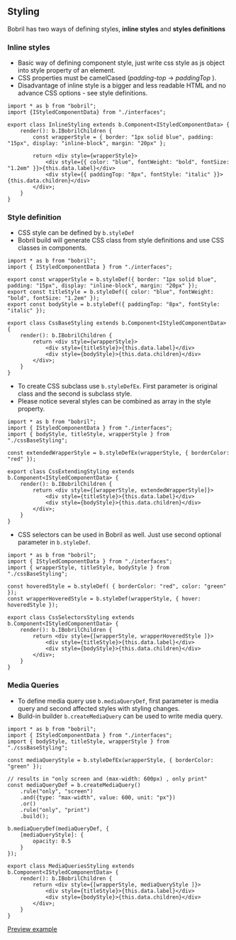 ## Styling
Bobril has two ways of defining styles, **inline styles** and **styles definitions**

### Inline styles
 - Basic way of defining component style, just write css style as js object into style property of an element.
 - CSS properties must be camelCased (*padding-top* -> *paddingTop* ).
 - Disadvantage of inline style is a bigger and less readable HTML and no advance CSS options - see style definitions.

<!-- # from-file: ../../examples/styling/examples/inlineStyling.tsx -->
```tsx
import * as b from "bobril";
import {IStyledComponentData} from "./interfaces";

export class InlineStyling extends b.Component<IStyledComponentData> {
    render(): b.IBobrilChildren {
        const wrapperStyle = { border: "1px solid blue", padding: "15px", display: "inline-block", margin: "20px" };

        return <div style={wrapperStyle}>
            <div style={{ color: "blue", fontWeight: "bold", fontSize: "1.2em" }}>{this.data.label}</div>
            <div style={{ paddingTop: "8px", fontStyle: "italic" }}>{this.data.children}</div>
        </div>;
    }
}
```

### Style definition
- CSS style can be defined by `b.styleDef`
- Bobril build will generate CSS class from style definitions and use CSS classes in components.

<!-- # from-file: ../../examples/styling/examples/cssBaseStyling.tsx -->
```tsx
import * as b from "bobril";
import { IStyledComponentData } from "./interfaces";

export const wrapperStyle = b.styleDef({ border: "1px solid blue", padding: "15px", display: "inline-block", margin: "20px" });
export const titleStyle = b.styleDef({ color: "blue", fontWeight: "bold", fontSize: "1.2em" });
export const bodyStyle = b.styleDef({ paddingTop: "8px", fontStyle: "italic" });

export class CssBaseStyling extends b.Component<IStyledComponentData> {
    render(): b.IBobrilChildren {
        return <div style={wrapperStyle}>
            <div style={titleStyle}>{this.data.label}</div>
            <div style={bodyStyle}>{this.data.children}</div>
        </div>;
    }
}
```

- To create CSS subclass use `b.styleDefEx`. First parameter is original class and the second is subclass style.
- Please notice several styles can be combined as array in the style property.

<!-- # from-file: ../../examples/styling/examples/cssExtendingStyling.tsx -->

```tsx
import * as b from "bobril";
import { IStyledComponentData } from "./interfaces";
import { bodyStyle, titleStyle, wrapperStyle } from "./cssBaseStyling";

const extendedWrapperStyle = b.styleDefEx(wrapperStyle, { borderColor: "red" });

export class CssExtendingStyling extends b.Component<IStyledComponentData> {
    render(): b.IBobrilChildren {
        return <div style={[wrapperStyle, extendedWrapperStyle]}>
            <div style={titleStyle}>{this.data.label}</div>
            <div style={bodyStyle}>{this.data.children}</div>
        </div>;
    }
}
```

- CSS selectors can be used in Bobril as well. Just use second optional parameter in `b.styleDef`.
<!-- # from-file: ../../examples/styling/examples/cssSelectorsStyling.tsx -->

```tsx
import * as b from "bobril";
import { IStyledComponentData } from "./interfaces";
import { wrapperStyle, titleStyle, bodyStyle } from "./cssBaseStyling";

const hoveredStyle = b.styleDef( { borderColor: "red", color: "green" });
const wrapperHoveredStyle = b.styleDef(wrapperStyle, { hover: hoveredStyle });

export class CssSelectorsStyling extends b.Component<IStyledComponentData> {
    render(): b.IBobrilChildren {
        return <div style={[wrapperStyle, wrapperHoveredStyle ]}>
            <div style={titleStyle}>{this.data.label}</div>
            <div style={bodyStyle}>{this.data.children}</div>
        </div>;
    }
}
```

### Media Queries
- To define media query use `b.mediaQueryDef`, first parameter is media query and second affected styles with styling changes.
- Build-in builder `b.createMediaQuery` can be used to write media query.

<!-- # from-file: ../../examples/styling/examples/mediaQueriesStyling.tsx -->

```tsx
import * as b from "bobril";
import { IStyledComponentData } from "./interfaces";
import { bodyStyle, titleStyle, wrapperStyle } from "./cssBaseStyling";

const mediaQueryStyle = b.styleDefEx(wrapperStyle, { borderColor: "green" });

// results in "only screen and (max-width: 600px) , only print"
const mediaQueryDef = b.createMediaQuery()
    .rule("only", "screen")
    .and({type: "max-width", value: 600, unit: "px"})
    .or()
    .rule("only", "print")
    .build();

b.mediaQueryDef(mediaQueryDef, {
    [mediaQueryStyle]: {
        opacity: 0.5
    }
});

export class MediaQueriesStyling extends b.Component<IStyledComponentData> {
    render(): b.IBobrilChildren {
        return <div style={[wrapperStyle, mediaQueryStyle ]}>
            <div style={titleStyle}>{this.data.label}</div>
            <div style={bodyStyle}>{this.data.children}</div>
        </div>;
    }
}
```

[Preview example](../../examples/styling/dist/index.html)